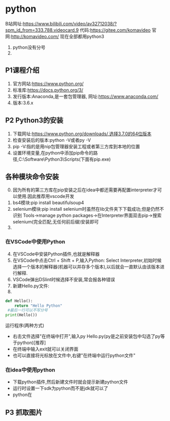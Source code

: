 # python
B站网址:https://www.bilibili.com/video/av32712038/?spm_id_from=333.788.videocard.9
代码:https://gitee.com/komavideo
官网:http://komavideo.com/
现在全部都用python3
1. python没有分号
2. 
## P1课程介绍
1. 官方网站:https://www.python.org/
2. 标准库:https://docs.python.org/3/
3. 发行版本:Anaconda,是一套包管理器,
    网址:https://www.anaconda.com/
4. 版本:3.6.x
## P2 Python3的安装
1. 下载网址:https://www.python.org/downloads/,选择3.7.0的64位版本
2. 检查安装后的版本:python -V或者py -V
3. pip -V:指的是用nip包管理器安装工程或者第三方库到本地的位置
4. 设置环境变量,在python中添加pip命令的路径,C:\Software\Python3\Scripts(下面有pip.exe)
## 各种模块命令安装
0. 因为所有的第三方库在pip安装之后在idea中都还需要再配置interpreter才可以使用.因此推荐用vscode开发
1. bs4模块:pip install beautifulsoup4
2. selenium模块:pip install selenium时虽然在lib文件夹下下载成功,但是仍然不识别
Tools->manage python packages->在Interpreter界面双击pip->搜索selenium(完全匹配,无任何前后缀)安装即可
3. 

### 在VSCode中使用Python
4. 在VSCode中安装Python插件,也就是解释器
5. 在VSCode中点击Ctrl + Shift + P,输入Python: Select Interpreter,初始时候选择一个版本的解释器(机器可以并存多个版本),以后就会一直默认由该版本进行解释.
6. VSCode弹出DSlint时候选择不安装,常会报各种错误
7. 新建Hello.py文件:
8. 
```python
def Hello():
    return "Hello Python"
 #最后一行可以不写分号
print(Hello())
```
运行程序(两种方式)
- 右击文件选择"在终端中打开",输入py Hello.py(py是之前安装包中勾选了py等于python)[推荐]
- 在终端中输入exit就可以关闭界面
- 也可以直接将光标放在文件中,右键"在终端中运行python文件"
### 在idea中使用python
- 下载python插件,然后新建文件时就会提示新建python文件
- 运行时设置一下sdk为python而不是jdk就可以了
- python在
## P3 抓取图片






















